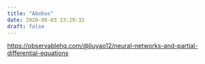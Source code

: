 ```yaml
---
title: "Abobus"
date: 2020-06-03 23:29:32
draft: false
---
```


https://observablehq.com/@liuyao12/neural-networks-and-partial-differential-equations
